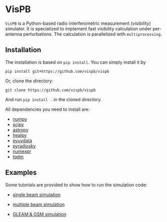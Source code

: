 VisPB
=====

`VisPB` is a Python-based radio interferometric measurement (visibility) simulator. It is specialized to implement fast visibility calculation under per-antenna perturbations. The calculation is parallelized with `multiprocessing`.



Installation
----------

The installation is based on `pip install`. You can simply install it by

`pip install git+https://github.com/vispb/vispb`

Or, clone the directory:

`git clone https://github.com/vispb/vispb`
       
And run `pip install .` in the cloned directory.

All dependencies you need to install are:

* [numpy](http://www.numpy.org/)
* [scipy](http://www.scipy.org/install.html)
* [astropy](http://www.astropy.org/)
* [healpy](http://healpy.readthedocs.org/en/latest/)
* [pyuvdata](https://pyuvdata.readthedocs.io/en/latest/uvdata.html)
* [pyradiosky](https://pyradiosky.readthedocs.io/en/latest/)
* [numexpr](https://numexpr.readthedocs.io/en/latest/)
* [tqdm](https://tqdm.github.io/)



Examples
---------

Some tutorials are provided to show how to run the simulation code:

* [single beam simulation](http://nbviewer.ipython.org/github/vispb/vispb/blob/main/tutorial/simulation_50point_sources_single_beam.ipynb)

* [multiple beam simulation](http://nbviewer.ipython.org/github/vispb/vispb/blob/main/tutorial/simulation_50point_sources_multiple_perturbed_beams.ipynb)

* [GLEAM & GSM simulation](http://nbviewer.ipython.org/github/vispb/vispb/blob/main/tutorial/simulation_gleam_gsm_dipole_beam_HERA_configuration.ipynb)